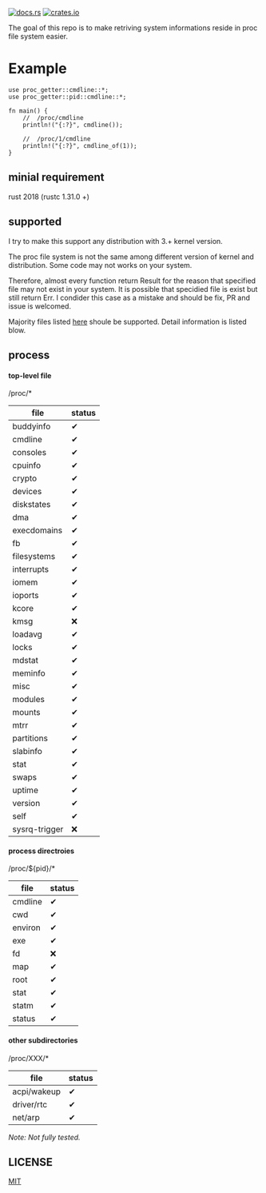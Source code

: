 
[![docs.rs](https://docs.rs/proc_getter/badge.svg)](https://docs.rs/proc_getter)
[![crates.io](https://img.shields.io/badge/crates.io-0.0.1-red)](https://crates.io/crates/proc_getter)

The goal of this repo is to make retriving system informations reside in proc file system easier.

# Example

```
use proc_getter::cmdline::*;
use proc_getter::pid::cmdline::*;

fn main() {
    //  /proc/cmdline
    println!("{:?}", cmdline());

    //  /proc/1/cmdline
    println!("{:?}", cmdline_of(1));
}
```

## minial requirement

rust 2018 (rustc 1.31.0 +)

## supported

I try to make this support any distribution with 3.+ kernel version.

The proc file system is not the same among different version of kernel and distribution. 
Some code may not works on your system.

Therefore, almost every function return Result for the reason that specified file may not exist in your system.
It is possible that specidied file is exist but still return Err. I condider this case as a mistake and should be fix, PR and issue is welcomed.

Majority files listed [here](https://access.redhat.com/documentation/en-us/red_hat_enterprise_linux/6/html/deployment_guide/ch-proc) shoule be supported.
Detail information is listed blow.

## process

#### top-level file

/proc/*

| file | status |
| --- | --- |
| buddyinfo| ✔ |
| cmdline | ✔ |
| consoles | ✔|
| cpuinfo | ✔ |
| crypto | ✔ |
| devices | ✔ |
| diskstates | ✔ |
| dma | ✔ |
| execdomains | ✔ |
| fb | ✔ |
| filesystems | ✔ |
| interrupts | ✔ |
| iomem | ✔ |
| ioports | ✔ |
| kcore | ✔ |
| kmsg | ❌ |
| loadavg| ✔ |
| locks | ✔ |
| mdstat | ✔ |
| meminfo | ✔ |
| misc | ✔ |
| modules | ✔ |
| mounts | ✔ |
| mtrr | ✔ |
| partitions | ✔ |
| slabinfo | ✔ |
| stat | ✔ |
| swaps | ✔ |
| uptime | ✔ |
| version | ✔ |
| self | ✔ |
| sysrq-trigger | ❌ |

#### process directroies

/proc/${pid}/*

| file | status |
| --- | --- |
| cmdline| ✔ |
| cwd | ✔ |
| environ | ✔ |
| exe | ✔ |
| fd | ❌ |
| map | ✔ |
| root | ✔ |
| stat | ✔ |
| statm | ✔ |
| status | ✔ |

#### other subdirectories

/proc/XXX/*

| file | status |
| --- | --- |
| acpi/wakeup | ✔ |
| driver/rtc | ✔ |
| net/arp | ✔ |

*Note: Not fully tested.*

## LICENSE

[MIT](./LICENSE)
